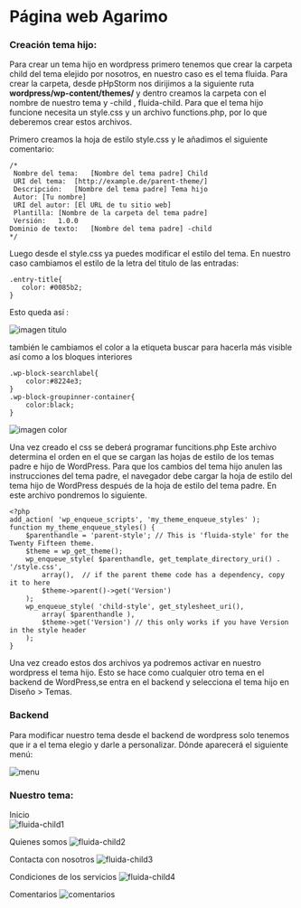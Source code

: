 # Página web Agarimo

### Creación tema hijo:

Para crear un tema hijo en wordpress primero tenemos que crear la carpeta child del tema elejido por nosotros, en nuestro caso es el tema fluida.
Para crear la carpeta, desde pHpStorm nos dirijimos a la siguiente ruta **wordpress/wp-content/themes/** y dentro creamos la carpeta con el nombre de nuestro
tema y -child , fluida-child.
Para que el tema hijo funcione necesita un style.css y un archivo functions.php, por lo que deberemos crear estos archivos.

Primero creamos la hoja de estilo style.css y le añadimos el siguiente comentario:
```
/*
 Nombre del tema:	[Nombre del tema padre] Child
 URI del tema:	[http://example.de/parent-theme/]
 Descripción:	[Nombre del tema padre] Tema hijo
 Autor:	[Tu nombre]
 URI del autor:	[El URL de tu sitio web]
 Plantilla:	[Nombre de la carpeta del tema padre] 
 Versión:	1.0.0
Dominio de texto:	[Nombre del tema padre] -child
*/
```
 Luego desde el style.css ya puedes modificar el estilo del tema.
 En nuestro caso cambiamos el estilo de la letra del titulo de las entradas:
 ```
 .entry-title{
    color: #0085b2;
}
```
Esto queda así : 

![imagen titulo](https://github.com/Britza/Agarimo2/blob/master/html/wp-content/themes/fluida-child/imagenes/fluida-child6.png)  

también le cambiamos el color a la etiqueta buscar para hacerla más visible así como a los bloques interiores

```
.wp-block-searchlabel{
    color:#8224e3;
}
.wp-block-groupinner-container{
    color:black;
}
```
![imagen color](https://github.com/Britza/Agarimo2/blob/master/html/wp-content/themes/fluida-child/imagenes/fluida-child7.png)  

Una vez creado el css se deberá programar funcitions.php
Este archivo determina el orden en el que se cargan las hojas de estilo de los temas padre e hijo de WordPress.
Para que los cambios del tema hijo anulen las instrucciones del tema padre, el navegador debe cargar la hoja de estilo del tema hijo de WordPress después de la hoja de estilo del tema padre.
En este archivo pondremos lo siguiente.
```
<?php
add_action( 'wp_enqueue_scripts', 'my_theme_enqueue_styles' );
function my_theme_enqueue_styles() {
    $parenthandle = 'parent-style'; // This is 'fluida-style' for the Twenty Fifteen theme.
    $theme = wp_get_theme();
    wp_enqueue_style( $parenthandle, get_template_directory_uri() . '/style.css',
        array(),  // if the parent theme code has a dependency, copy it to here
        $theme->parent()->get('Version')
    );
    wp_enqueue_style( 'child-style', get_stylesheet_uri(),
        array( $parenthandle ),
        $theme->get('Version') // this only works if you have Version in the style header
    );
}
```

Una vez creado estos dos archivos ya podremos activar en nuestro wordpress el tema hijo. Esto se hace  como cualquier otro tema en el backend de WordPress,se entra en el backend y selecciona el tema hijo en Diseño > Temas.

### Backend

Para modificar nuestro tema desde el backend de wordpress solo tenemos que ir a el tema elegio y darle a personalizar. Dónde aparecerá el siguiente menú:

![menu](https://github.com/Britza/Agarimo2/blob/master/html/wp-content/themes/fluida-child/imagenes/fluida-child8.png)  

### Nuestro tema:

Inicio  
![fluida-child1](https://github.com/Britza/Agarimo2/blob/master/html/wp-content/themes/fluida-child/imagenes/fluida-child.png)  

Quienes somos
![fluida-child2](https://github.com/Britza/Agarimo2/blob/master/html/wp-content/themes/fluida-child/imagenes/fluida-child2.png)  

Contacta con nosotros
![fluida-child3](https://github.com/Britza/Agarimo2/blob/master/html/wp-content/themes/fluida-child/imagenes/fluida-child4.png)  

Condiciones de los servicios
![fluida-child4](https://github.com/Britza/Agarimo2/blob/master/html/wp-content/themes/fluida-child/imagenes/fluida-child5.png)  

Comentarios
![comentarios](https://github.com/Britza/Agarimo2/blob/master/html/wp-content/themes/fluida-child/imagenes/fluida-child3.png)  

